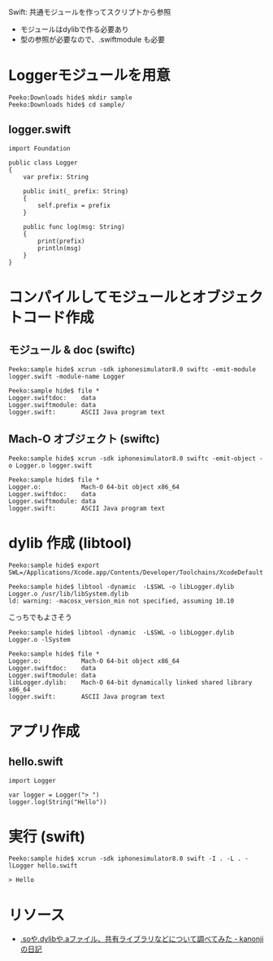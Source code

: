 Swift: 共通モジュールを作ってスクリプトから参照

- モジュールはdylibで作る必要あり
- 型の参照が必要なので、.swiftmodule も必要

# Loggerモジュールを用意

~~~
Peeko:Downloads hide$ mkdir sample
Peeko:Downloads hide$ cd sample/
~~~

## logger.swift

~~~
import Foundation

public class Logger
{
    var prefix: String
    
    public init(_ prefix: String) 
    {
        self.prefix = prefix
    }
    
    public func log(msg: String)
    {
        print(prefix)
        println(msg)
    }
}
~~~

# コンパイルしてモジュールとオブジェクトコード作成

## モジュール & doc (swiftc)

~~~
Peeko:sample hide$ xcrun -sdk iphonesimulator8.0 swiftc -emit-module logger.swift -module-name Logger

Peeko:sample hide$ file *
Logger.swiftdoc:    data
Logger.swiftmodule: data
logger.swift:       ASCII Java program text
~~~

## Mach-O オブジェクト (swiftc)

~~~
Peeko:sample hide$ xcrun -sdk iphonesimulator8.0 swiftc -emit-object -o Logger.o logger.swift

Peeko:sample hide$ file *
Logger.o:           Mach-O 64-bit object x86_64
Logger.swiftdoc:    data
Logger.swiftmodule: data
logger.swift:       ASCII Java program text
~~~


# dylib 作成 (libtool)

~~~
Peeko:sample hide$ export SWL=/Applications/Xcode.app/Contents/Developer/Toolchains/XcodeDefault.xctoolchain/usr/lib/swift/iphonesimulator
~~~

~~~
Peeko:sample hide$ libtool -dynamic  -L$SWL -o libLogger.dylib  Logger.o /usr/lib/libSystem.dylib
ld: warning: -macosx_version_min not specified, assuming 10.10
~~~

こっちでもよさそう

~~~
Peeko:sample hide$ libtool -dynamic  -L$SWL -o libLogger.dylib  Logger.o -lSystem
~~~

~~~
Peeko:sample hide$ file *
Logger.o:           Mach-O 64-bit object x86_64
Logger.swiftdoc:    data
Logger.swiftmodule: data
libLogger.dylib:    Mach-O 64-bit dynamically linked shared library x86_64
logger.swift:       ASCII Java program text
~~~

# アプリ作成

## hello.swift

~~~
import Logger

var logger = Logger("> ")
logger.log(String("Hello"))
~~~

# 実行 (swift)

~~~
Peeko:sample hide$ xcrun -sdk iphonesimulator8.0 swift -I . -L . -lLogger hello.swift
~~~

~~~
> Hello
~~~


# リソース

- [.soや.dylibや.aファイル、共有ライブラリなどについて調べてみた - kanonjiの日記](https://www.evernote.com/shard/s302/sh/2e0a0cd5-ed3b-4a8f-9993-5210383de2e7/f6f709ca125d30c2ab0d6c992b731897)